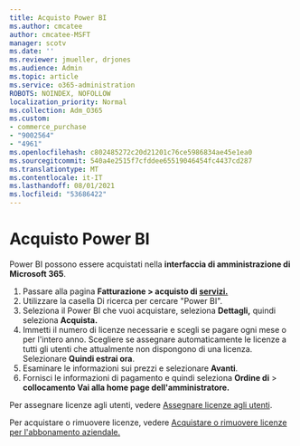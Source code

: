 ```yaml
---
title: Acquisto Power BI
ms.author: cmcatee
author: cmcatee-MSFT
manager: scotv
ms.date: ''
ms.reviewer: jmueller, drjones
ms.audience: Admin
ms.topic: article
ms.service: o365-administration
ROBOTS: NOINDEX, NOFOLLOW
localization_priority: Normal
ms.collection: Adm_O365
ms.custom:
- commerce_purchase
- "9002564"
- "4961"
ms.openlocfilehash: c802485272c20d21201c76ce5986834ae45e1ea0
ms.sourcegitcommit: 540a4e2515f7cfddee65519046454fc4437cd287
ms.translationtype: MT
ms.contentlocale: it-IT
ms.lasthandoff: 08/01/2021
ms.locfileid: "53686422"
---
```

# <a name="purchase-power-bi"></a>Acquisto Power BI

Power BI possono essere acquistati nella **interfaccia di amministrazione di Microsoft 365**.

1. Passare alla pagina **Fatturazione > acquisto di [servizi.](https://go.microsoft.com/fwlink/p/?linkid=868433)**
2. Utilizzare la casella Di ricerca per cercare "Power BI".
3. Seleziona il Power BI che vuoi acquistare, seleziona **Dettagli,** quindi seleziona **Acquista.**
4. Immetti il numero di licenze necessarie e scegli se pagare ogni mese o per l'intero anno. Scegliere se assegnare automaticamente le licenze a tutti gli utenti che attualmente non dispongono di una licenza. Selezionare **Quindi estrai ora**.
5. Esaminare le informazioni sui prezzi e selezionare **Avanti**.
6. Fornisci le informazioni di pagamento e quindi seleziona **Ordine di**  >  **collocamento Vai alla home page dell'amministratore.**

Per assegnare licenze agli utenti, vedere [Assegnare licenze agli utenti](/microsoft-365/admin/manage/assign-licenses-to-users).

Per acquistare o rimuovere licenze, vedere [Acquistare o rimuovere licenze per l'abbonamento aziendale.](/microsoft-365/commerce/licenses/buy-licenses)